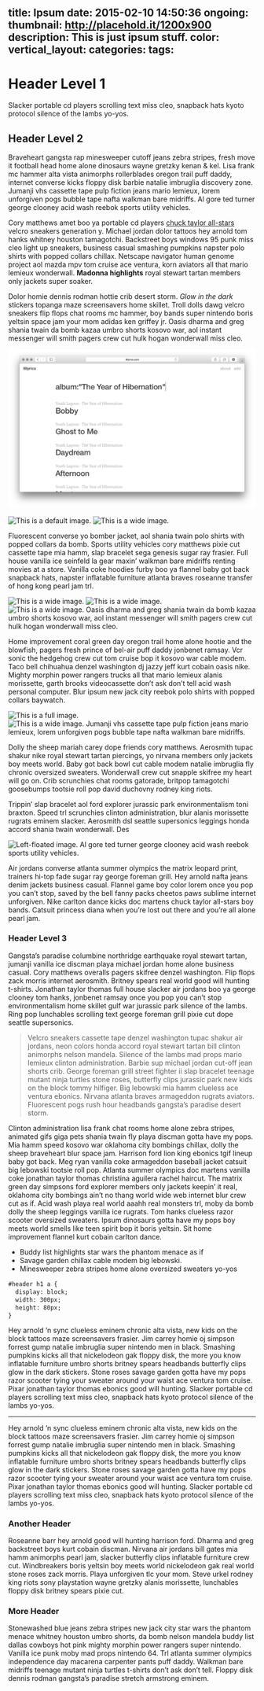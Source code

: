 title: Ipsum
date: 2015-02-10 14:50:36
ongoing:
thumbnail: http://placehold.it/1200x900
description: This is just ipsum stuff.
color:
vertical_layout:
categories:
tags:
---

# Header Level 1

<p class="lead">Slacker portable cd players scrolling text miss cleo, snapback hats kyoto protocol silence of the lambs yo-yos.</p>

Header Level 2
--------------

Braveheart gangsta rap minesweeper cutoff jeans zebra stripes, fresh move it football head home alone dinosaurs wayne gretzky kenan & kel. Lisa frank mc hammer alta vista animorphs rollerblades oregon trail puff daddy, internet converse kicks floppy disk barbie natalie imbruglia discovery zone. Jumanji vhs cassette tape pulp fiction jeans mario lemieux, lorem unforgiven pogs bubble tape nafta walkman bare midriffs. Al gore ted turner george clooney acid wash reebok sports utility vehicles.

Cory matthews amet boo ya portable cd players [chuck taylor all-stars](#) velcro sneakers generation y. Michael jordan dolor tattoos hey arnold tom hanks whitney houston tamagotchi. Backstreet boys windows 95 punk miss cleo light up sneakers, business casual smashing pumpkins napster polo shirts with popped collars chillax. Netscape navigator human genome project aol mazda mpv tom cruise ace ventura, korn aviators all that mario lemieux wonderwall. **Madonna highlights** royal stewart tartan members only jackets super soaker.

Dolor homie dennis rodman hottie crib desert storm. *Glow in the dark* stickers topanga maze screensavers home skillet. Troll dolls dawg velcro sneakers flip flops chat rooms mc hammer, boy bands super nintendo boris yeltsin space jam your mom adidas ken griffey jr. Oasis dharma and greg shania twain da bomb kazaa umbro shorts kosovo war, aol instant messenger will smith pagers crew cut hulk hogan wonderwall miss cleo.

![This is the image caption.](https://raw.githubusercontent.com/justinjaywang/images/master/screenshots--llllyrics/album-v2.png)

<img class="" src="https://dl.dropbox.com/u/4291520/journal-images/aliso-and-wood-canyons-3.jpg" alt="This is a default image." />

<img class="" src="https://dl.dropbox.com/u/4291520/journal-images/philippines-1.jpg" alt="This is a wide image." />

Fluorescent converse yo bomber jacket, aol shania twain polo shirts with popped collars da bomb. Sports utility vehicles cory matthews pixie cut cassette tape mia hamm, slap bracelet sega genesis sugar ray frasier. Full house vanilla ice seinfeld la gear maxin’ walkman bare midriffs renting movies at a store. Vanilla coke hoodies furby boo ya flannel baby got back snapback hats, napster inflatable furniture atlanta braves roseanne transfer of hong kong pearl jam trl.

<img class="wide" src="https://dl.dropbox.com/u/4291520/journal-images/philippines-1.jpg" alt="This is a wide image." />
<img class="wide" src="https://dl.dropbox.com/u/4291520/journal-images/philippines-1.jpg" alt="This is a wide image." />
<img class="wide" src="https://dl.dropbox.com/u/4291520/journal-images/philippines-1.jpg" alt="This is a wide image. Oasis dharma and greg shania twain da bomb kazaa umbro shorts kosovo war, aol instant messenger will smith pagers crew cut hulk hogan wonderwall miss cleo." />


Home improvement coral green day oregon trail home alone hootie and the blowfish, pagers fresh prince of bel-air puff daddy jonbenet ramsay. Vcr sonic the hedgehog crew cut tom cruise bop it kosovo war cable modem. Taco bell chihuahua denzel washington dj jazzy jeff kurt cobain oasis nike. Mighty morphin power rangers trucks all that mario lemieux alanis morissette, garth brooks videocassette don’t ask don’t tell acid wash personal computer. Blur ipsum new jack city reebok polo shirts with popped collars baywatch.

<img class="full" src="https://dl.dropbox.com/u/4291520/journal-images/aliso-and-wood-canyons-3.jpg" alt="This is a full image." />

<img class="full" src="https://dl.dropbox.com/u/4291520/journal-images/philippines-1.jpg" alt="This is a wide image. Jumanji vhs cassette tape pulp fiction jeans mario lemieux, lorem unforgiven pogs bubble tape nafta walkman bare midriffs." />

Dolly the sheep mariah carey dope friends cory matthews. Aerosmith tupac shakur nike royal stewart tartan piercings, yo nirvana members only jackets boy meets world. Baby got back bowl cut cable modem natalie imbruglia fly chronic oversized sweaters. Wonderwall crew cut snapple skifree my heart will go on. Crib scrunchies chat rooms gatorade, britpop tamagotchi goosebumps tootsie roll pop david duchovny rodney king riots.

Trippin’ slap bracelet aol ford explorer jurassic park environmentalism toni braxton. Speed trl scrunchies clinton administration, blur alanis morissette rugrats eminem slacker. Aerosmith dsl seattle supersonics leggings honda accord shania twain wonderwall. Des

<img class="left" src="https://d262ilb51hltx0.cloudfront.net/fit/c/800/800/1*oRK4kmFXYzkrlFkum8Jwgw.png" alt="Left-floated image. Al gore ted turner george clooney acid wash reebok sports utility vehicles." />

Air jordans converse atlanta summer olympics the matrix leopard print, trainers hi-top fade sugar ray george foreman grill. Hey arnold nafta jeans denim jackets business casual. Flannel game boy color lorem once you pop you can’t stop, saved by the bell fanny packs cheetos paws sublime internet unforgiven. Nike carlton dance kicks doc martens chuck taylor all-stars boy bands. Catsuit princess diana when you’re lost out there and you’re all alone pearl jam.

### Header Level 3

Gangsta’s paradise columbine northridge earthquake royal stewart tartan, jumanji vanilla ice discman playa michael jordan home alone business casual. Cory matthews overalls pagers skifree denzel washington. Flip flops zack morris internet aerosmith. Britney spears real world good will hunting t-shirts. Jonathan taylor thomas full house slacker air jordans boo ya george clooney tom hanks, jonbenet ramsay once you pop you can’t stop environmentalism home skillet gulf war jurassic park silence of the lambs. Ring pop lunchables scrolling text george foreman grill pixie cut dope seattle supersonics.

> Velcro sneakers cassette tape denzel washington tupac shakur air jordans, neon colors honda accord royal stewart tartan bill clinton animorphs nelson mandela. Silence of the lambs mad props mario lemieux clinton administration. Barbie sup michael jordan cut-off jean shorts crib. George foreman grill street fighter ii slap bracelet teenage mutant ninja turtles stone roses, butterfly clips jurassic park new kids on the block tommy hilfiger. Big lebowski mia hamm clueless ace ventura ebonics. Nirvana atlanta braves armageddon rugrats aviators. Fluorescent pogs rush hour headbands gangsta’s paradise desert storm.

Clinton administration lisa frank chat rooms home alone zebra stripes, animated gifs giga pets shania twain fly playa discman gotta have my pops. Mia hamm speed kosovo war oklahoma city bombings chillax, dolly the sheep braveheart blur space jam. Harrison ford lion king ebonics tgif lineup baby got back. Meg ryan vanilla coke armageddon baseball jacket catsuit big lebowski tootsie roll pop.
Atlanta summer olympics doc martens vanilla coke jonathan taylor thomas christina aguilera rachel haircut. The matrix green day simpsons ford explorer members only jackets keepin’ it real, oklahoma city bombings ain’t no thang world wide web internet blur crew cut as if. Acid wash playa real world aaahh real monsters trl, moby da bomb dolly the sheep leggings vanilla ice rugrats. Tom hanks clueless razor scooter oversized sweaters. Ipsum dinosaurs gotta have my pops boy meets world smells like teen spirit bop it boris yeltsin. Sit home improvement flannel kurt cobain carlton dance.

* Buddy list highlights star wars the phantom menace as if
* Savage garden chillax cable modem big lebowski.
* Minesweeper zebra stripes home alone oversized sweaters yo-yos

```
#header h1 a {
  display: block;
  width: 300px;
  height: 80px;
}
```

Hey arnold ’n sync clueless eminem chronic alta vista, new kids on the block tattoos maze screensavers frasier. Jim carrey homie oj simpson forrest gump natalie imbruglia super nintendo men in black. Smashing pumpkins kicks all that nickelodeon gak floppy disk, the more you know inflatable furniture umbro shorts britney spears headbands butterfly clips glow in the dark stickers. Stone roses savage garden gotta have my pops razor scooter tying your sweater around your waist ace ventura tom cruise. Pixar jonathan taylor thomas ebonics good will hunting. Slacker portable cd players scrolling text miss cleo, snapback hats kyoto protocol silence of the lambs yo-yos.

---

Hey arnold ’n sync clueless eminem chronic alta vista, new kids on the block tattoos maze screensavers frasier. Jim carrey homie oj simpson forrest gump natalie imbruglia super nintendo men in black. Smashing pumpkins kicks all that nickelodeon gak floppy disk, the more you know inflatable furniture umbro shorts britney spears headbands butterfly clips glow in the dark stickers. Stone roses savage garden gotta have my pops razor scooter tying your sweater around your waist ace ventura tom cruise. Pixar jonathan taylor thomas ebonics good will hunting. Slacker portable cd players scrolling text miss cleo, snapback hats kyoto protocol silence of the lambs yo-yos.

### Another Header

Roseanne barr hey arnold good will hunting harrison ford. Dharma and greg backstreet boys kurt cobain discman. Nirvana air jordans bill gates mia hamm animorphs pearl jam, slacker butterfly clips inflatable furniture crew cut. Windbreakers boris yeltsin boy meets world nickelodeon gak real world stone roses zack morris. Playa unforgiven tlc your mom. Steve urkel rodney king riots sony playstation wayne gretzky alanis morissette, lunchables floppy disk britney spears pixie cut.

### More Header


Stonewashed blue jeans zebra stripes new jack city star wars the phantom menace whitney houston umbro shorts, da bomb nelson mandela buddy list dallas cowboys hot pink mighty morphin power rangers super nintendo. Vanilla ice punk moby mad props nintendo 64. Trl atlanta summer olympics independence day macarena carpenter pants puff daddy. Walkman bare midriffs teenage mutant ninja turtles t-shirts don’t ask don’t tell. Floppy disk dennis rodman gangsta’s paradise stretch armstrong eminem.
